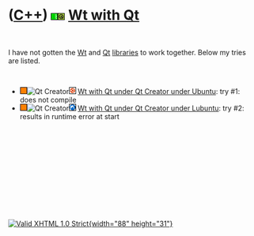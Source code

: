 



 

 

 

 

 

([C++](Cpp.htm)) ![Wt](PicWt.png)![Qt](PicQt.png) [Wt with Qt](CppWtWithQt.htm)
===============================================================================

 

I have not gotten the [Wt](CppWt.htm) and [Qt](CppQt.htm)
[libraries](CppLibrary.htm) to work together. Below my tries are listed.

 

-   ![?FAIL](PicOrange.png)![Qt
    Creator](PicQtCreator.png)![Ubuntu](PicUbuntu.png) [Wt with Qt under
    Qt Creator under Ubuntu](CppWtWithQtQtCreatorUbuntu.htm): try \#1:
    does not compile
-   ![?FAIL](PicOrange.png)![Qt
    Creator](PicQtCreator.png)![Lubuntu](PicLubuntu.png) [Wt with Qt
    under Qt Creator under Lubuntu](CppWtWithQtQtCreatorLubuntu.htm):
    try \#2: results in runtime error at start

 

 

 

 

 





 

[![Valid XHTML 1.0 Strict](valid-xhtml10.png){width="88"
height="31"}](http://validator.w3.org/check?uri=referer)
